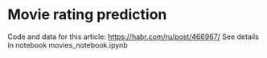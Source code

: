 # Movie rating prediction

Code and data for this article: https://habr.com/ru/post/466967/
See details in notebook movies_notebook.ipynb
